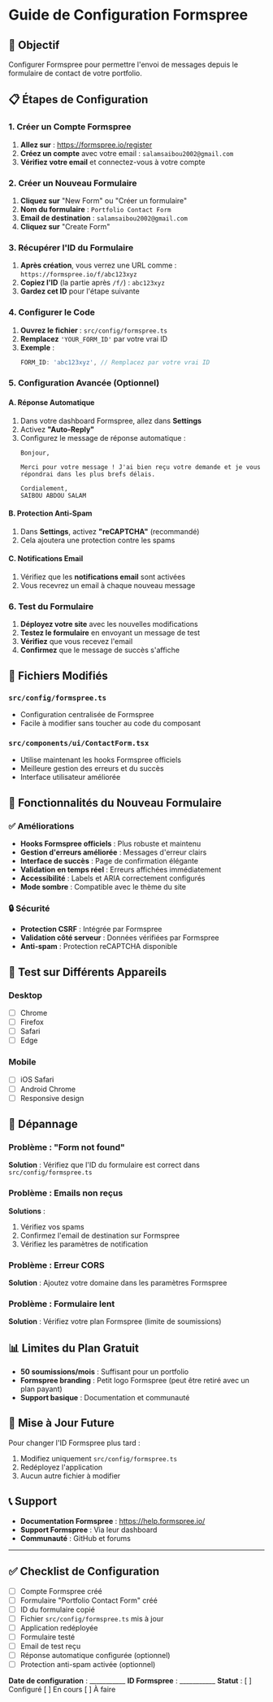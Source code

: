 # Guide de Configuration Formspree

## 🎯 Objectif
Configurer Formspree pour permettre l'envoi de messages depuis le formulaire de contact de votre portfolio.

## 📋 Étapes de Configuration

### 1. Créer un Compte Formspree

1. **Allez sur** : https://formspree.io/register
2. **Créez un compte** avec votre email : `salamsaibou2002@gmail.com`
3. **Vérifiez votre email** et connectez-vous à votre compte

### 2. Créer un Nouveau Formulaire

1. **Cliquez sur** "New Form" ou "Créer un formulaire"
2. **Nom du formulaire** : `Portfolio Contact Form`
3. **Email de destination** : `salamsaibou2002@gmail.com`
4. **Cliquez sur** "Create Form"

### 3. Récupérer l'ID du Formulaire

1. **Après création**, vous verrez une URL comme : `https://formspree.io/f/abc123xyz`
2. **Copiez l'ID** (la partie après `/f/`) : `abc123xyz`
3. **Gardez cet ID** pour l'étape suivante

### 4. Configurer le Code

1. **Ouvrez le fichier** : `src/config/formspree.ts`
2. **Remplacez** `'YOUR_FORM_ID'` par votre vrai ID
3. **Exemple** :
   ```typescript
   FORM_ID: 'abc123xyz', // Remplacez par votre vrai ID
   ```

### 5. Configuration Avancée (Optionnel)

#### A. Réponse Automatique
1. Dans votre dashboard Formspree, allez dans **Settings**
2. Activez **"Auto-Reply"**
3. Configurez le message de réponse automatique :
   ```
   Bonjour,

   Merci pour votre message ! J'ai bien reçu votre demande et je vous répondrai dans les plus brefs délais.

   Cordialement,
   SAIBOU ABDOU SALAM
   ```

#### B. Protection Anti-Spam
1. Dans **Settings**, activez **"reCAPTCHA"** (recommandé)
2. Cela ajoutera une protection contre les spams

#### C. Notifications Email
1. Vérifiez que les **notifications email** sont activées
2. Vous recevrez un email à chaque nouveau message

### 6. Test du Formulaire

1. **Déployez votre site** avec les nouvelles modifications
2. **Testez le formulaire** en envoyant un message de test
3. **Vérifiez** que vous recevez l'email
4. **Confirmez** que le message de succès s'affiche

## 🔧 Fichiers Modifiés

### `src/config/formspree.ts`
- Configuration centralisée de Formspree
- Facile à modifier sans toucher au code du composant

### `src/components/ui/ContactForm.tsx`
- Utilise maintenant les hooks Formspree officiels
- Meilleure gestion des erreurs et du succès
- Interface utilisateur améliorée

## 🎨 Fonctionnalités du Nouveau Formulaire

### ✅ Améliorations
- **Hooks Formspree officiels** : Plus robuste et maintenu
- **Gestion d'erreurs améliorée** : Messages d'erreur clairs
- **Interface de succès** : Page de confirmation élégante
- **Validation en temps réel** : Erreurs affichées immédiatement
- **Accessibilité** : Labels et ARIA correctement configurés
- **Mode sombre** : Compatible avec le thème du site

### 🔒 Sécurité
- **Protection CSRF** : Intégrée par Formspree
- **Validation côté serveur** : Données vérifiées par Formspree
- **Anti-spam** : Protection reCAPTCHA disponible

## 📱 Test sur Différents Appareils

### Desktop
- [ ] Chrome
- [ ] Firefox
- [ ] Safari
- [ ] Edge

### Mobile
- [ ] iOS Safari
- [ ] Android Chrome
- [ ] Responsive design

## 🚨 Dépannage

### Problème : "Form not found"
**Solution** : Vérifiez que l'ID du formulaire est correct dans `src/config/formspree.ts`

### Problème : Emails non reçus
**Solutions** :
1. Vérifiez vos spams
2. Confirmez l'email de destination sur Formspree
3. Vérifiez les paramètres de notification

### Problème : Erreur CORS
**Solution** : Ajoutez votre domaine dans les paramètres Formspree

### Problème : Formulaire lent
**Solution** : Vérifiez votre plan Formspree (limite de soumissions)

## 📊 Limites du Plan Gratuit

- **50 soumissions/mois** : Suffisant pour un portfolio
- **Formspree branding** : Petit logo Formspree (peut être retiré avec un plan payant)
- **Support basique** : Documentation et communauté

## 🔄 Mise à Jour Future

Pour changer l'ID Formspree plus tard :
1. Modifiez uniquement `src/config/formspree.ts`
2. Redéployez l'application
3. Aucun autre fichier à modifier

## 📞 Support

- **Documentation Formspree** : https://help.formspree.io/
- **Support Formspree** : Via leur dashboard
- **Communauté** : GitHub et forums

---

## ✅ Checklist de Configuration

- [ ] Compte Formspree créé
- [ ] Formulaire "Portfolio Contact Form" créé
- [ ] ID du formulaire copié
- [ ] Fichier `src/config/formspree.ts` mis à jour
- [ ] Application redéployée
- [ ] Formulaire testé
- [ ] Email de test reçu
- [ ] Réponse automatique configurée (optionnel)
- [ ] Protection anti-spam activée (optionnel)

**Date de configuration** : ___________
**ID Formspree** : ___________
**Statut** : [ ] Configuré [ ] En cours [ ] À faire
